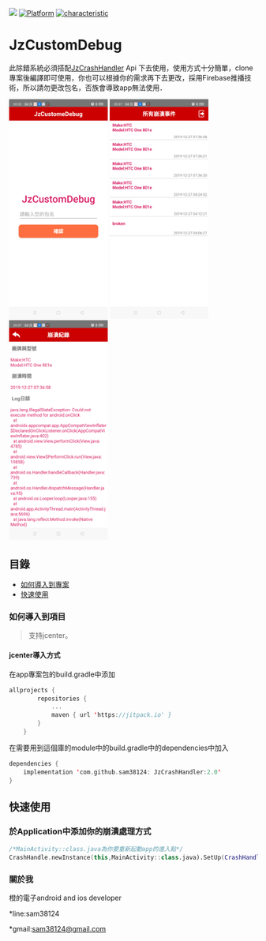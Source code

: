 [![](https://jitpack.io/v/sam38124/JzCrashHandler.svg)](https://jitpack.io/#sam38124/JzCrashHandler)
[![Platform](https://img.shields.io/badge/平台-%20Android%20-brightgreen.svg)](https://github.com/sam38124)
[![characteristic](https://img.shields.io/badge/特點-%20輕量級%20%7C%20簡單易用%20%20%7C%20穩定%20-brightgreen.svg)](https://github.com/sam38124)
# JzCustomDebug
此除錯系統必須搭配[JzCrashHandler](https://github.com/sam38124/JzCrashHandler) Api 下去使用，使用方式十分簡單，clone專案後編譯即可使用，你也可以根據你的需求再下去更改，採用Firebase推播技術，所以請勿更改包名，否族會導致app無法使用．

<img src="https://github.com/sam38124/JzCustomDebug/blob/master/i1.png" width = "200"  alt="i1" />  <img src="https://github.com/sam38124/JzCustomDebug/blob/master/i2.png" width = "200"  alt="i2" />  <img src="https://github.com/sam38124/JzCustomDebug/blob/master/i3.png" width = "200"  alt="i3" />

## 目錄
* [如何導入到專案](#Import)
* [快速使用](#Use)
<a name="Import"></a>
### 如何導入到項目
> 支持jcenter。 <br/>

#### jcenter導入方式
在app專案包的build.gradle中添加
```kotlin
allprojects {
		repositories {
			...
			maven { url 'https://jitpack.io' }
		}
	}
```

在需要用到這個庫的module中的build.gradle中的dependencies中加入
```kotlin
dependencies {
    implementation 'com.github.sam38124: JzCrashHandler:2.0'
}
```
<a name="Use"></a>
## 快速使用
### 於Application中添加你的崩潰處理方式 
```kotlin
/*MainActivity::class.java為你要重新起動app的進入點*/
CrashHandle.newInstance(this,MainActivity::class.java).SetUp(CrashHandle.UPLOAD_CRASH_MESSAGE)
```
<a name="About"></a>
### 關於我
橙的電子android and ios developer

*line:sam38124

*gmail:sam38124@gmail.com
